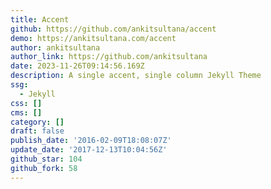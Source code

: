 ```yaml
---
title: Accent
github: https://github.com/ankitsultana/accent
demo: https://ankitsultana.com/accent
author: ankitsultana
author_link: https://github.com/ankitsultana
date: 2023-11-26T09:14:56.169Z
description: A single accent, single column Jekyll Theme
ssg:
  - Jekyll
css: []
cms: []
category: []
draft: false
publish_date: '2016-02-09T18:08:07Z'
update_date: '2017-12-13T10:04:56Z'
github_star: 104
github_fork: 58
---
```

